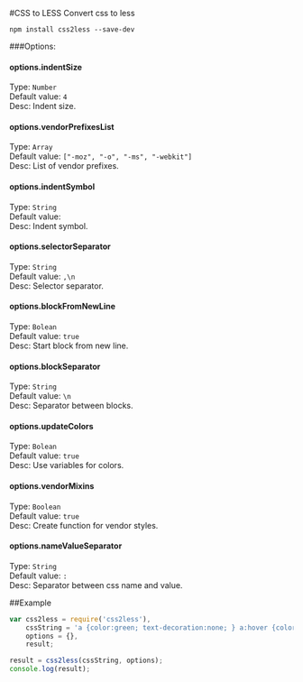 #CSS to LESS
Convert css to less

```shell
npm install css2less --save-dev
```

###Options:
#### options.indentSize
Type: `Number`  
Default value: `4`  
Desc: Indent size.

#### options.vendorPrefixesList
Type: `Array`  
Default value: `["-moz", "-o", "-ms", "-webkit"]`  
Desc: List of vendor prefixes.

#### options.indentSymbol
Type: `String`  
Default value: ` `  
Desc: Indent symbol.

#### options.selectorSeparator
Type: `String`  
Default value: `,\n`  
Desc: Selector separator.

#### options.blockFromNewLine
Type: `Bolean`  
Default value: `true`  
Desc: Start block from new line.

#### options.blockSeparator
Type: `String`  
Default value: `\n`  
Desc: Separator between blocks.

#### options.updateColors
Type: `Bolean`  
Default value: `true`  
Desc: Use variables for colors.

#### options.vendorMixins
Type: `Boolean`  
Default value: `true`  
Desc: Create function for vendor styles.

#### options.nameValueSeparator
Type: `String`  
Default value: `: `  
Desc: Separator between css name and value.


##Example
```javascript
var css2less = require('css2less'),
	cssString = 'a {color:green; text-decoration:none; } a:hover {color:lime; } a:active {text-decoration:underline; }',
	options = {},
	result;

result = css2less(cssString, options);
console.log(result);
```

<!-- Author [css2less](http://www.miyconst.com/Blog/View/14/conver-css-to-less-with-css2less-js) -->